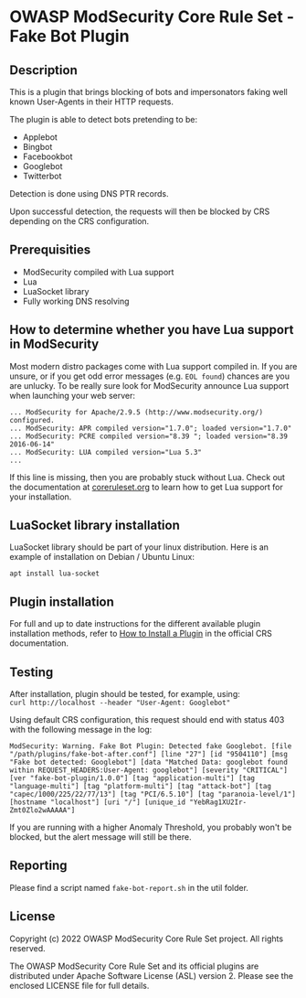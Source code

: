 # OWASP ModSecurity Core Rule Set - Fake Bot Plugin

## Description

This is a plugin that brings blocking of bots and impersonators faking well known
User-Agents in their HTTP requests.

The plugin is able to detect bots pretending to be:

 * Applebot
 * Bingbot
 * Facebookbot
 * Googlebot
 * Twitterbot

Detection is done using DNS PTR records.

Upon successful detection, the requests will then be blocked by CRS depending on the CRS configuration.

## Prerequisities

 * ModSecurity compiled with Lua support
 * Lua
 * LuaSocket library
 * Fully working DNS resolving

## How to determine whether you have Lua support in ModSecurity

Most modern distro packages come with Lua support compiled in. If you are unsure, or if you get odd error messages (e.g. `EOL found`) chances are you are unlucky. To be really sure look for ModSecurity announce Lua support when launching your web server:

```
... ModSecurity for Apache/2.9.5 (http://www.modsecurity.org/) configured.
... ModSecurity: APR compiled version="1.7.0"; loaded version="1.7.0"
... ModSecurity: PCRE compiled version="8.39 "; loaded version="8.39 2016-06-14"
... ModSecurity: LUA compiled version="Lua 5.3"
...
```

If this line is missing, then you are probably stuck without Lua. Check out the documentation at [coreruleset.org](https://coreruleset.org/docs) to learn how to get Lua support for your installation.

## LuaSocket library installation

LuaSocket library should be part of your linux distribution. Here is an example
of installation on Debian / Ubuntu Linux:  

`apt install lua-socket`

## Plugin installation

For full and up to date instructions for the different available plugin
installation methods, refer to [How to Install a Plugin](https://coreruleset.org/docs/configuring/plugins/#how-to-install-a-plugin)
in the official CRS documentation.

## Testing

After installation, plugin should be tested, for example, using:  
`curl http://localhost --header "User-Agent: Googlebot"`

Using default CRS configuration, this request should end with status 403 with
the following message in the log:

`ModSecurity: Warning. Fake Bot Plugin: Detected fake Googlebot. [file "/path/plugins/fake-bot-after.conf"] [line "27"] [id "9504110"] [msg "Fake bot detected: Googlebot"] [data "Matched Data: googlebot found within REQUEST_HEADERS:User-Agent: googlebot"] [severity "CRITICAL"] [ver "fake-bot-plugin/1.0.0"] [tag "application-multi"] [tag "language-multi"] [tag "platform-multi"] [tag "attack-bot"] [tag "capec/1000/225/22/77/13"] [tag "PCI/6.5.10"] [tag "paranoia-level/1"] [hostname "localhost"] [uri "/"] [unique_id "YebRag1XU2Ir-Zmt0Zlo2wAAAAA"]`

If you are running with a higher Anomaly Threshold, you probably won't be blocked, but the alert message will still be there.

## Reporting

Please find a script named `fake-bot-report.sh` in the util folder.

## License

Copyright (c) 2022 OWASP ModSecurity Core Rule Set project. All rights reserved.

The OWASP ModSecurity Core Rule Set and its official plugins are distributed
under Apache Software License (ASL) version 2. Please see the enclosed LICENSE
file for full details.

